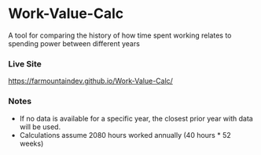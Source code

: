 # Work-Value-Calc
A tool for comparing the history of how time spent working relates to spending power between different years

### Live Site
https://farmountaindev.github.io/Work-Value-Calc/

### Notes
 - If no data is available for a specific year, the closest prior year with data will be used.
 - Calculations assume 2080 hours worked annually (40 hours * 52 weeks)